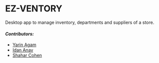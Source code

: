 # EZ-VENTORY
Desktop app to manage inventory, departments and suppliers of a store.

#### **_Contributors:_**
* [Yarin Agam](https://github.com/agmon33)
* [Idan Anav](https://github.com/IdanGrapie)
* [Shahar Cohen](https://github.com/nbhui)
